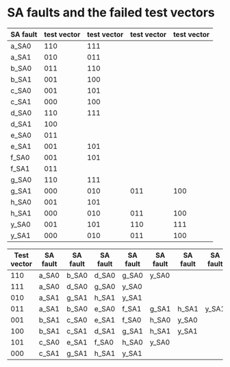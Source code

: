 # SA faults and the failed test vectors

| SA fault | test vector | test vector | test vector | test vector | 
| --- |  --- |  --- |  --- |  --- | 
|a_SA0|110|111|
|a_SA1|010|011|
|b_SA0|011|110|
|b_SA1|001|100|
|c_SA0|001|101|
|c_SA1|000|100|
|d_SA0|110|111|
|d_SA1|100|
|e_SA0|011|
|e_SA1|001|101|
|f_SA0|001|101|
|f_SA1|011|
|g_SA0|110|111|
|g_SA1|000|010|011|100|
|h_SA0|001|101|
|h_SA1|000|010|011|100|
|y_SA0|001|101|110|111|
|y_SA1|000|010|011|100|

| Test vector | SA fault | SA fault | SA fault | SA fault | SA fault | SA fault | SA fault | 
| --- | --- | --- | --- | --- | --- | --- | --- | 
|110|a_SA0|b_SA0|d_SA0|g_SA0|y_SA0|
|111|a_SA0|d_SA0|g_SA0|y_SA0|
|010|a_SA1|g_SA1|h_SA1|y_SA1|
|011|a_SA1|b_SA0|e_SA0|f_SA1|g_SA1|h_SA1|y_SA1|
|001|b_SA1|c_SA0|e_SA1|f_SA0|h_SA0|y_SA0|
|100|b_SA1|c_SA1|d_SA1|g_SA1|h_SA1|y_SA1|
|101|c_SA0|e_SA1|f_SA0|h_SA0|y_SA0|
|000|c_SA1|g_SA1|h_SA1|y_SA1|
